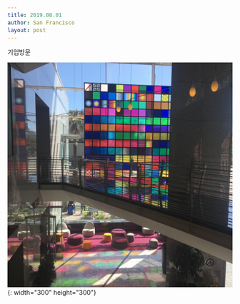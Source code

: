 ```yaml
---
title: 2019.08.01
author: San Francisco
layout: post
---
```


기업방문

![pic001](/assets/images/pic001.jpg){: width="300" height="300"}


